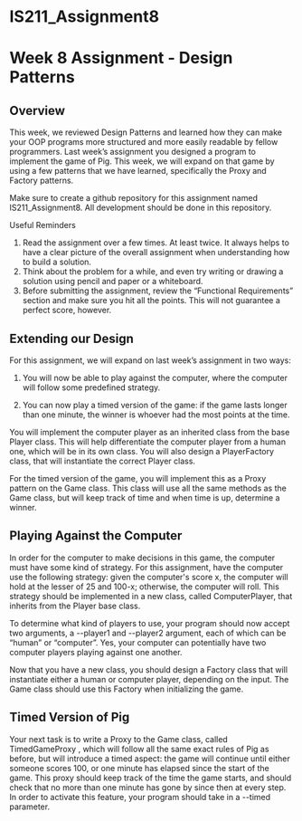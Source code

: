 # IS211_Assignment8

# Week 8 Assignment - Design Patterns 


Overview
--------

This week, we reviewed Design Patterns and learned how they can make your OOP programs more structured and more easily readable by fellow programmers. Last week’s assignment you designed a program to implement the game of Pig. This week, we will expand on that game by using a few patterns that we have learned, specifically the Proxy and Factory patterns.

Make sure to create a github repository for this assignment named IS211_Assignment8. All development should be done in this repository.  

Useful Reminders  
1. Read the assignment over a few times. At least twice. It always helps to have a clear picture of the overall assignment when understanding how to build a solution.
2. Think about the problem for a while, and even try writing or drawing a solution using pencil and paper or a whiteboard.
3. Before submitting the assignment, review the “Functional Requirements” section and make sure you hit all the points. This will not guarantee a perfect score, however.

Extending our Design
---------------------

For this assignment, we will expand on last week’s assignment in two ways: 

1. You will now be able to play against the computer, where the computer will follow some predefined strategy.

2. You can now play a timed version of the game: if the game lasts longer than one minute, the winner is whoever had the most points at the time.

You will implement the computer player as an inherited class from the base Player class. This will help differentiate the computer player from a human one, which will be in its own class. You will also design a PlayerFactory class, that will instantiate the correct Player class. 

For the timed version of the game, you will implement this as a Proxy pattern on the Game class. This class will use all the same methods as the Game class, but will keep track of time and when time is up, determine a winner.   

Playing Against the Computer
----------------------------

In order for the computer to make decisions in this game, the computer must have some kind of strategy. For this assignment, have the computer use the following strategy: given the computer's score x, the computer will hold at the lesser of 25 and 100-x; otherwise, the computer will roll. This strategy should be implemented in a new class, called ComputerPlayer, that inherits from the Player base class.  

To determine what kind of players to use, your program should now accept two arguments, a --player1  and --player2 argument, each of which can be “human” or “computer”. Yes, your computer can potentially have two computer players playing against one another.  

Now that you have a new class, you should design a Factory class that will instantiate either a human or computer player, depending on the input. The Game class should use this Factory when initializing the game.

Timed Version of Pig
--------------------

Your next task is to write a Proxy to the Game class, called TimedGameProxy , which will follow all the same exact rules of Pig as before, but will introduce a timed aspect: the game will continue until either someone scores 100, or one minute has elapsed since the start of the game. This proxy should keep track of the time the game starts, and should check that no more than one minute has gone by since then at every step. In order to activate this feature, your program should take in a --timed parameter. 
